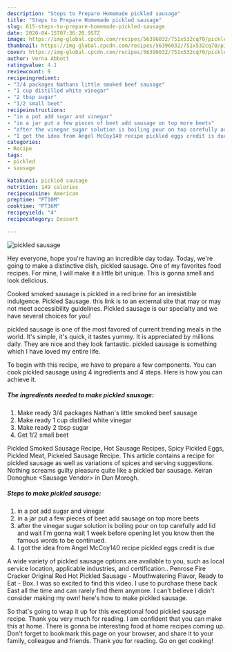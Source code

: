```yaml
---
description: "Steps to Prepare Homemade pickled sausage"
title: "Steps to Prepare Homemade pickled sausage"
slug: 615-steps-to-prepare-homemade-pickled-sausage
date: 2020-04-15T07:36:20.957Z
image: https://img-global.cpcdn.com/recipes/56396032/751x532cq70/pickled-sausage-recipe-main-photo.jpg
thumbnail: https://img-global.cpcdn.com/recipes/56396032/751x532cq70/pickled-sausage-recipe-main-photo.jpg
cover: https://img-global.cpcdn.com/recipes/56396032/751x532cq70/pickled-sausage-recipe-main-photo.jpg
author: Verna Abbott
ratingvalue: 4.1
reviewcount: 9
recipeingredient:
- "3/4 packages Nathans little smoked beef sausage"
- "1 cup distilled white vinegar"
- "2 tbsp sugar"
- "1/2 small beet"
recipeinstructions:
- "in a pot add sugar and vinegar"
- "in a jar put a few pieces of beet add sausage on top more beets"
- "after the vinegar sugar solution is boiling pour on top carefully add lid and wait I&#39;m gonna wait 1 week before opening let you know then the famous words to be continued."
- "I got the idea from Angel McCoy140 recipe pickled eggs credit is due"
categories:
- Recipe
tags:
- pickled
- sausage

katakunci: pickled sausage 
nutrition: 149 calories
recipecuisine: American
preptime: "PT10M"
cooktime: "PT36M"
recipeyield: "4"
recipecategory: Dessert

---
```



![pickled sausage](https://img-global.cpcdn.com/recipes/56396032/751x532cq70/pickled-sausage-recipe-main-photo.jpg)

Hey everyone, hope you're having an incredible day today. Today, we're going to make a distinctive dish, pickled sausage. One of my favorites food recipes. For mine, I will make it a little bit unique. This is gonna smell and look delicious.

Cooked smoked sausage is pickled in a red brine for an irresistible indulgence. Pickled Sausage. this link is to an external site that may or may not meet accessibility guidelines. Pickled sausage is our specialty and we have several choices for you!

pickled sausage is one of the most favored of current trending meals in the world. It's simple, it's quick, it tastes yummy. It is appreciated by millions daily. They are nice and they look fantastic. pickled sausage is something which I have loved my entire life.


To begin with this recipe, we have to prepare a few components. You can cook pickled sausage using 4 ingredients and 4 steps. Here is how you can achieve it.

<!--inarticleads1-->

##### The ingredients needed to make pickled sausage:

1. Make ready 3/4 packages Nathan&#39;s little smoked beef sausage
1. Make ready 1 cup distilled white vinegar
1. Make ready 2 tbsp sugar
1. Get 1/2 small beet


Pickled Smoked Sausage Recipe, Hot Sausage Recipes, Spicy Pickled Eggs, Pickled Meat, Pickeled Sausage Recipe. This article contains a recipe for pickled sausage as well as variations of spices and serving suggestions. Nothing screams guilty pleasure quite like a pickled bar sausage. Keiran Donoghue &lt;Sausage Vendor&gt; in Dun Morogh. 

<!--inarticleads2-->

##### Steps to make pickled sausage:

1. in a pot add sugar and vinegar
1. in a jar put a few pieces of beet add sausage on top more beets
1. after the vinegar sugar solution is boiling pour on top carefully add lid and wait I&#39;m gonna wait 1 week before opening let you know then the famous words to be continued.
1. I got the idea from Angel McCoy140 recipe pickled eggs credit is due


A wide variety of pickled sausage options are available to you, such as local service location, applicable industries, and certification.. Penrose Fire Cracker Original Red Hot Pickled Sausage - Mouthwatering Flavor, Ready to Eat - Box. I was so excited to find this video. I use to purchase these back East all the time and can rarely find them anymore. I can&#39;t believe I didn&#39;t consider making my own! here&#39;s how to make pickled sausage. 

So that's going to wrap it up for this exceptional food pickled sausage recipe. Thank you very much for reading. I am confident that you can make this at home. There is gonna be interesting food at home recipes coming up. Don't forget to bookmark this page on your browser, and share it to your family, colleague and friends. Thank you for reading. Go on get cooking!
